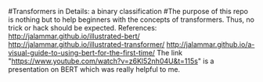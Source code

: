 #Transformers in Details: a binary classification
#The purpose of this repo is nothing but to help beginners with the concepts of transformers. Thus, no trick or hack should be expected.
References:
http://jalammar.github.io/illustrated-bert/
http://jalammar.github.io/illustrated-transformer/
http://jalammar.github.io/a-visual-guide-to-using-bert-for-the-first-time/
The link "https://www.youtube.com/watch?v=z6Kl52nh04U&t=115s" is a presentation on BERT which was really helpful to me.
